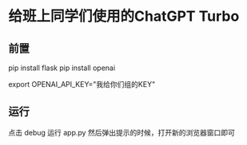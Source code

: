 # 给班上同学们使用的ChatGPT Turbo

## 前置

pip install flask
pip install openai

export OPENAI_API_KEY="我给你们组的KEY"

## 运行

点击 debug 运行 app.py
然后弹出提示的时候，打开新的浏览器窗口即可